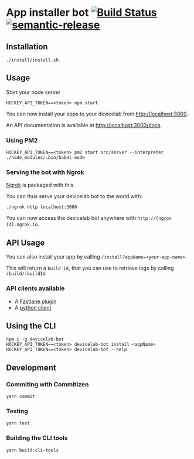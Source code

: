 # App installer bot [![Build Status](https://travis-ci.org/bamlab/devicelab-bot.svg?branch=master)](https://travis-ci.org/bamlab/devicelab-bot) [![semantic-release](https://img.shields.io/badge/%20%20%F0%9F%93%A6%F0%9F%9A%80-semantic--release-e10079.svg)](https://github.com/semantic-release/semantic-release)

## Installation

```
./install/install.sh
```

## Usage

Start your node server
```
HOCKEY_API_TOKEN==<token> npm start
```

You can now install your apps to your devicelab from [http://localhost:3000](http://localhost:3000).

An API documentation is available at [http://localhost:3000/docs](http://localhost:3000/docs).

### Using PM2

```
HOCKEY_API_TOKEN==<token> pm2 start src/server --interpreter ./node_modules/.bin/babel-node
```

### Serving the bot with Ngrok

[Ngrok](https://ngrok.com/) is packaged with this.

You can thus serve your devicelab bot to the world with:
```
./ngrok http localhost:3000
```

You can now access the devicelab bot anywhere with `http://[ngrox id].ngrok.io`.

## API Usage

You can also install your app by calling `/install?appName=<your-app-name>`.

This will return a `build id`, that you can use to retrieve logs by calling `/build/:buildId`

### API clients available

- A [Fastlane plugin](https://github.com/bamlab/fastlane-plugin-devicelab_bot)
- A [python client](./client.py)

## Using the CLI

```
npm i -g devicelab-bot
HOCKEY_API_TOKEN==<token> devicelab-bot install <appName>
HOCKEY_API_TOKEN==<token> devicelab-bot --help
```

## Development

### Commiting with Commitizen

```
yarn commit
```

### Testing

```
yarn test
```

### Building the CLI tools

```
yarn build:cli-tools
```
